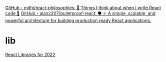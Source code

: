 [GitHub - mithi/react-philosophies: 🧘 Things I think about when I write React code 🧘](https://github.com/mithi/react-philosophies)
[GitHub - alan2207/bulletproof-react: 🛡️ ⚛️ A simple, scalable, and powerful architecture for building production ready React applications.](https://github.com/alan2207/bulletproof-react)
# lib
[React Libraries for 2022](https://www.robinwieruch.de/react-libraries/)

